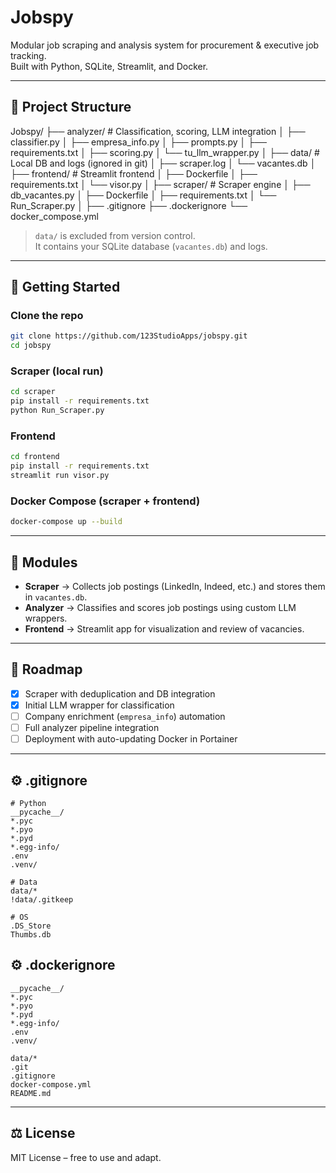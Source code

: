 # Jobspy

Modular job scraping and analysis system for procurement & executive job tracking.  
Built with Python, SQLite, Streamlit, and Docker.

---

## 📂 Project Structure

Jobspy/
├── analyzer/ # Classification, scoring, LLM integration
│ ├── classifier.py
│ ├── empresa_info.py
│ ├── prompts.py
│ ├── requirements.txt
│ ├── scoring.py
│ └── tu_llm_wrapper.py
│
├── data/ # Local DB and logs (ignored in git)
│ ├── scraper.log
│ └── vacantes.db
│
├── frontend/ # Streamlit frontend
│ ├── Dockerfile
│ ├── requirements.txt
│ └── visor.py
│
├── scraper/ # Scraper engine
│ ├── db_vacantes.py
│ ├── Dockerfile
│ ├── requirements.txt
│ └── Run_Scraper.py
│
├── .gitignore
├── .dockerignore
└── docker_compose.yml



> `data/` is excluded from version control.  
> It contains your SQLite database (`vacantes.db`) and logs.

---

## 🚀 Getting Started

### Clone the repo
```bash
git clone https://github.com/123StudioApps/jobspy.git
cd jobspy
```

### Scraper (local run)
```bash
cd scraper
pip install -r requirements.txt
python Run_Scraper.py
```

### Frontend
```bash
cd frontend
pip install -r requirements.txt
streamlit run visor.py
```

### Docker Compose (scraper + frontend)
```bash
docker-compose up --build
```

---

## 🧩 Modules

- **Scraper** → Collects job postings (LinkedIn, Indeed, etc.) and stores them in `vacantes.db`.
- **Analyzer** → Classifies and scores job postings using custom LLM wrappers.
- **Frontend** → Streamlit app for visualization and review of vacancies.

---

## 📌 Roadmap
- [x] Scraper with deduplication and DB integration  
- [x] Initial LLM wrapper for classification  
- [ ] Company enrichment (`empresa_info`) automation  
- [ ] Full analyzer pipeline integration  
- [ ] Deployment with auto-updating Docker in Portainer  

---

## ⚙️ .gitignore
```gitignore
# Python
__pycache__/
*.pyc
*.pyo
*.pyd
*.egg-info/
.env
.venv/

# Data
data/*
!data/.gitkeep

# OS
.DS_Store
Thumbs.db
```

## ⚙️ .dockerignore
```dockerignore
__pycache__/
*.pyc
*.pyo
*.pyd
*.egg-info/
.env
.venv/

data/*
.git
.gitignore
docker-compose.yml
README.md
```

---

## ⚖️ License
MIT License – free to use and adapt.
